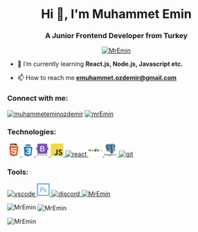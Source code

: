 <h1 align="center">Hi 👋, I'm Muhammet Emin</h1>
<h3 align="center">A Junior Frontend Developer from Turkey</h3>

<p align="center"> <a href="https://github.com/ryo-ma/github-profile-trophy"><img src="https://github-profile-trophy.vercel.app/?username=MrEmin&title=Commit,Followers,Repositories,Stars,PullRequest,Issues&margin-w=5" alt="MrEmin" /></a> </p>

- 🌱 I’m currently learning **React.js, Node.js, Javascript etc.**

- 📫 How to reach me **emuhammet.ozdemir@gmail.com**

<h3 align="left">Connect with me:</h3>
<p align="left">
<a href="https://www.linkedin.com/in/muhammeteminozdemir/" target="blank"><img align="center" src="https://velanovascular.com/wp-content/uploads/2020/06/LinkedIn.png" alt="muhammeteminozdemir" height="30" width="30" /></a>
<a href="https://www.hackerrank.com/mrEmin" target="blank"><img align="center" src="https://upload.wikimedia.org/wikipedia/commons/thumb/4/40/HackerRank_Icon-1000px.png/480px-HackerRank_Icon-1000px.png" alt="mrEmin" height="30" width="30" /></a>
</p>

<h3 align="left">Technologies:</h3>
<p align="left"> 
<a href="https://www.w3.org/html/" target="_blank"> <img src="https://raw.githubusercontent.com/devicons/devicon/master/icons/html5/html5-original-wordmark.svg" alt="html5" width="30" height="30"/> </a> 
<a href="https://www.w3schools.com/css/" target="_blank"> <img src="https://raw.githubusercontent.com/devicons/devicon/master/icons/css3/css3-original-wordmark.svg" alt="css3" width="28" height="28"/> </a> 
<a href="https://getbootstrap.com" target="_blank"> <img src="https://raw.githubusercontent.com/devicons/devicon/master/icons/bootstrap/bootstrap-plain-wordmark.svg" alt="bootstrap" width="30" height="30"/> </a>
<a href="https://developer.mozilla.org/en-US/docs/Web/JavaScript" target="_blank"> <img src="https://raw.githubusercontent.com/devicons/devicon/master/icons/javascript/javascript-original.svg" alt="javascript" width="30" height="30"/> </a> 
<a href="https://reactjs.org/" target="_blank"> <img src="https://upload.wikimedia.org/wikipedia/commons/thumb/4/47/React.svg/1200px-React.svg.png" alt="react" width="33" height="30"/> </a> 
<a href="https://nodejs.org/" target="_blank"> <img src="https://raw.githubusercontent.com/devicons/devicon/master/icons/nodejs/nodejs-original-wordmark.svg" alt="react" width="33" height="30"/> </a> 
<a href="https://www.postgresql.org" target="_blank"> <img src="https://raw.githubusercontent.com/devicons/devicon/master/icons/postgresql/postgresql-original-wordmark.svg" alt="postgresql" width="30" height="30"/> </a>
<a href="https://git-scm.com/" target="_blank"> <img src="https://www.vectorlogo.zone/logos/git-scm/git-scm-icon.svg" alt="git" width="30" height="30"/> </a>
  
<h3 align="left">Tools:</h3>
<a href="https://code.visualstudio.com/" target="_blank"> <img src="https://upload.wikimedia.org/wikipedia/commons/thumb/9/9a/Visual_Studio_Code_1.35_icon.svg/1024px-Visual_Studio_Code_1.35_icon.svg.png" alt="vscode" width="30" height="30"/> </a>
<a href="https://www.photoshop.com/en" target="_blank"> <img src="https://raw.githubusercontent.com/devicons/devicon/master/icons/photoshop/photoshop-line.svg" alt="photoshop" width="30" height="30"/> </a> 
<a href="https://discord.com/" target="_blank"> <img src="https://cdn4.iconfinder.com/data/icons/logos-and-brands/512/91_Discord_logo_logos-512.png" alt="discord" width="30" height="30"/> </a> 
<a href="https://app.patika.dev/MrEmin" target="blank"><img src="https://uploads-ssl.webflow.com/6097e0eca1e87557da031fef/609859a191abe5d64b17fed3_Patika%20logo.png" alt="MrEmin" height="30" width="30" /> </a>

</p>

<p><img align="left" src="https://github-readme-stats.vercel.app/api/top-langs?username=MrEmin&show_icons=true&theme=radical&locale=en&layout=compact" alt="MrEmin" /></p>

<p>&nbsp;<img align="center" src="https://github-readme-stats.vercel.app/api?username=MrEmin&show_icons=true&theme=dark&locale=en" alt="MrEmin" width="50%" /></p>

<p> <img src="https://komarev.com/ghpvc/?username=MrEmin&style=flat&color=brightgreen" alt="MrEmin" /></p>